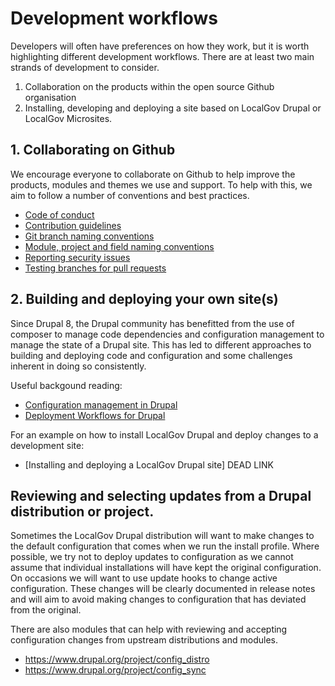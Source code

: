 # Development workflows

Developers will often have preferences on how they work, but it is worth highlighting different development workflows.
There are at least two main strands of development to consider.

1. Collaboration on the products within the open source Github organisation
2. Installing, developing and deploying a site based on LocalGov Drupal or LocalGov Microsites.

## 1. Collaborating on Github

We encourage everyone to collaborate on Github to help improve the products, modules and themes we use and support.
To help with this, we aim to follow a number of conventions and best practices.

 - [Code of conduct](https://localgovdrupal.org/resources/code-conduct)
 - [Contribution guidelines](https://github.com/localgovdrupal/localgov/blob/2.x/CONTRIBUTING.md)
 - [Git branch naming conventions](https://github.com/localgovdrupal/localgov/wiki/Git-branch-naming-conventions)
 - [Module, project and field naming conventions](https://github.com/localgovdrupal/localgov/wiki/Naming-conventions)
 - [Reporting security issues](https://github.com/localgovdrupal/localgov/wiki/Security)
 - [Testing branches for pull requests](https://github.com/localgovdrupal/localgov/wiki/Testing-branches-and-PRs)

## 2. Building and deploying your own site(s)

Since Drupal 8, the Drupal community has benefitted from the use of composer to manage code dependencies and configuration management to manage the state of a Drupal site. This has led to different approaches to building and deploying code and configuration and some challenges inherent in doing so consistently.

Useful backgound reading:

 - [Configuration management in Drupal](https://www.drupal.org/docs/configuration-management)
 - [Deployment Workflows for Drupal](https://drupalize.me/topic/deployment-workflows)

For an example on how to install LocalGov Drupal and deploy changes to a development site:
 -  [Installing and deploying a LocalGov Drupal site] DEAD LINK

## Reviewing and selecting updates from a Drupal distribution or project.

Sometimes the LocalGov Drupal distribution will want to make changes to the default configuration that comes when we run the install profile.
Where possible, we try not to deploy updates to configuration as we cannot assume that individual installations will have kept the original configuration. On occasions we will want to use update hooks to change active configuration. These changes will be clearly documented in release notes and will aim to avoid making changes to configuration that has deviated from the original.

There are also modules that can help with reviewing and accepting configuration changes from upstream distributions and modules.

 - https://www.drupal.org/project/config_distro
 - https://www.drupal.org/project/config_sync
